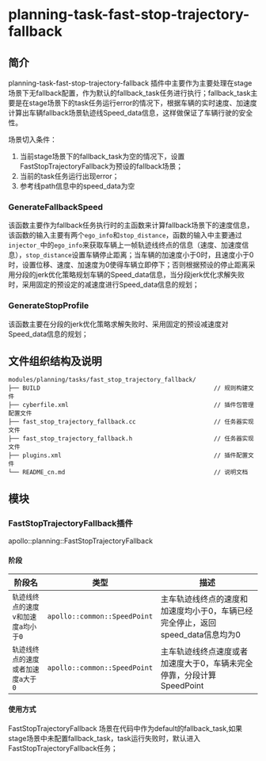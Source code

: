 planning-task-fast-stop-trajectory-fallback
==============

## 简介

planning-task-fast-stop-trajectory-fallback 插件中主要作为主要处理在stage场景下无fallback配置，作为默认的fallback_task任务进行执行；fallback_task主要是在stage场景下的task任务运行error的情况下，根据车辆的实时速度、加速度计算出车辆fallback场景轨迹线Speed_data信息，这样做保证了车辆行驶的安全性。

场景切入条件：
  1. 当前stage场景下的fallback_task为空的情况下，设置FastStopTrajectoryFallback为预设的fallback场景；
  2. 当前的task任务运行出现error；
  3. 参考线path信息中的speed_data为空

### GenerateFallbackSpeed

该函数主要作为fallback任务执行时的主函数来计算fallback场景下的速度信息，该函数的输入主要有两个`ego_info`和`stop_distance`，函数的输入中主要通过`injector_`中的`ego_info`来获取车辆上一帧轨迹线终点的信息（速度、加速度信息），`stop_distance`设置车辆停止距离；当车辆的加速度小于0时，且速度小于0时，设置位移、速度、加速度为0使得车辆立即停下；否则根据预设的停止距离采用分段的jerk优化策略规划车辆的Speed_data信息，当分段jerk优化求解失败时，采用固定的预设定的减速度进行Speed_data信息的规划；

### GenerateStopProfile

该函数主要在分段的jerk优化策略求解失败时、采用固定的预设减速度对Speed_data信息的规划；

## 文件组织结构及说明

```shell
modules/planning/tasks/fast_stop_trajectory_fallback/
├── BUILD                                                 // 规则构建文件
├── cyberfile.xml                                         // 插件包管理配置文件
├── fast_stop_trajectory_fallback.cc                      // 任务器实现文件
├── fast_stop_trajectory_fallback.h                       // 任务器实现文件
├── plugins.xml                                           // 插件配置文件
└── README_cn.md                                          // 说明文档
```


## 模块

### FastStopTrajectoryFallback插件

apollo::planning::FastStopTrajectoryFallback
  
#### 阶段

| 阶段名                                        | 类型                                                   | 描述                                                                            |
| -------------------------------------------- | ------------------------------------------------------| -------------------------------------------------------------------------------|
| `轨迹线终点的速度v和加速度a均小于0`                         | `apollo::common::SpeedPoint`             | 主车轨迹线终点的速度和加速度均小于0，车辆已经完全停止，返回speed_data信息均为0  |
| `轨迹线终点的速度或者加速度a大于0`                         | `apollo::common::SpeedPoint`             | 主车轨迹线终点速度或者加速度大于0，车辆未完全停靠，分段计算SpeedPoint  |

#### 使用方式

FastStopTrajectoryFallback 场景在代码中作为default的fallback_task,如果stage场景中未配置fallback_task，task运行失败时，默认进入FastStopTrajectoryFallback任务；
